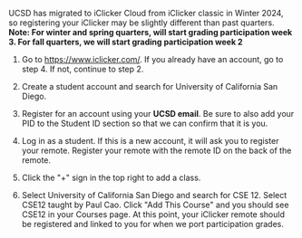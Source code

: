 UCSD has migrated to iClicker Cloud from iClicker classic in Winter 2024, so registering your iClicker may be slightly different than past quarters. **Note: For winter and spring quarters, will start grading participation week 3. For fall quarters, we will start grading participation week 2**

1) Go to https://www.iclicker.com/. If you already have an account, go to step 4. If not, continue to step 2.

2) Create a student account and search for University of California San Diego.

3) Register for an account using your **UCSD email**. Be sure to also add your PID to the Student ID section so that we can confirm that it is you.

4) Log in as a student. If this is a new account, it will ask you to register your remote. Register your remote with the remote ID on the back of the remote.

5) Click the "+" sign in the top right to add a class.

6) Select University of California San Diego and search for CSE 12. Select CSE12 taught by Paul Cao. Click "Add This Course" and you should see CSE12 in your Courses page. At this point, your iClicker remote should be registered and linked to you for when we port participation grades. 
